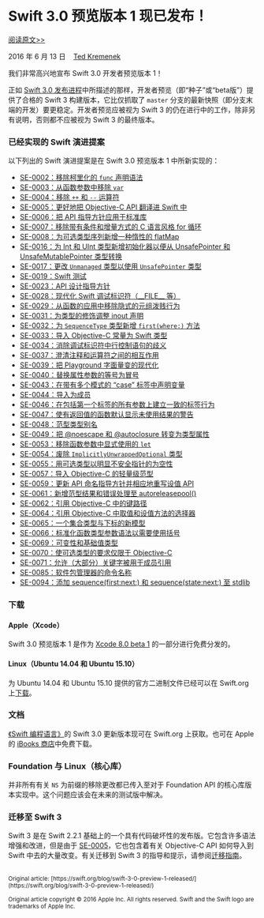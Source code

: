 # Swift 3.0 预览版本 1 现已发布！

[阅读原文>>](https://swift.org/blog/swift-3-0-preview-1-released/)

2016 年 6 月 13 日&nbsp;&nbsp;&nbsp;&nbsp;[Ted Kremenek](https://github.com/tkremenek/)

我们非常高兴地宣布 Swift 3.0 开发者预览版本 1！

正如 [Swift 3.0 发布进程](../05/swift-3-0-release-process.md)中所描述的那样，开发者预览（即“种子”或“beta版”）提供了合格的 Swift 3 构建版本，它比仅抓取了 `master` 分支的最新快照（即分支末端的开发）要更稳定。开发者预览应被视为 Swift 3 的仍在进行中的工作，除非另有说明，否则都不应被视为 Swift 3 的最终版本。

### 已经实现的 Swift 演进提案

以下列出的 Swift 演进提案是在 Swift 3.0 预览版本 1 中所新实现的：

* [SE-0002：移除柯里化的 `func` 声明语法](https://github.com/apple/swift-evolution/blob/master/proposals/0002-remove-currying.md)
* [SE-0003：从函数参数中移除 `var`](https://github.com/apple/swift-evolution/blob/master/proposals/0003-remove-var-parameters.md)
* [SE-0004：移除 `++` 和 `--` 运算符](https://github.com/apple/swift-evolution/blob/master/proposals/0004-remove-pre-post-inc-decrement.md)
* [SE-0005：更好地把 Objective-C API 翻译进 Swift 中](https://github.com/apple/swift-evolution/blob/master/proposals/0005-objective-c-name-translation.md)
* [SE-0006：把 API 指导方针应用于标准库](https://github.com/apple/swift-evolution/blob/master/proposals/0006-apply-api-guidelines-to-the-standard-library.md)
* [SE-0007：移除带有条件和增量方式的 C 语言风格 for 循环](https://github.com/apple/swift-evolution/blob/master/proposals/0007-remove-c-style-for-loops.md)
* [SE-0008：为可选类型序列新增一种惰性的 flatMap](https://github.com/apple/swift-evolution/blob/master/proposals/0008-lazy-flatmap-for-optionals.md)
* [SE-0016：为 Int 和 UInt 类型新增初始化器以便从 UnsafePointer 和 UnsafeMutablePointer 类型转换](https://github.com/apple/swift-evolution/blob/master/proposals/0016-initializers-for-converting-unsafe-pointers-to-ints.md)
* [SE-0017：更改 `Unmanaged` 类型以使用 `UnsafePointer` 类型](https://github.com/apple/swift-evolution/blob/master/proposals/0017-convert-unmanaged-to-use-unsafepointer.md)
* [SE-0019：Swift 测试](https://github.com/apple/swift-evolution/blob/master/proposals/0019-package-manager-testing.md)
* [SE-0023：API 设计指导方针](https://github.com/apple/swift-evolution/blob/master/proposals/0023-api-guidelines.md)
* [SE-0028：现代化 Swift 调试标识符（\_\_FILE\_\_ 等）](https://github.com/apple/swift-evolution/blob/master/proposals/0028-modernizing-debug-identifiers.md)
* [SE-0029：从函数的应用中移除隐式的元组泼贱行为](https://github.com/apple/swift-evolution/blob/master/proposals/0029-remove-implicit-tuple-splat.md)
* [SE-0031：为类型的修饰调整 inout 声明](https://github.com/apple/swift-evolution/blob/master/proposals/0031-adjusting-inout-declarations.md)
* [SE-0032：为 `SequenceType` 类型新增 `first(where:)` 方法](https://github.com/apple/swift-evolution/blob/master/proposals/0032-sequencetype-find.md)
* [SE-0033：导入 Objective-C 常量为 Swift 类型](https://github.com/apple/swift-evolution/blob/master/proposals/0033-import-objc-constants.md)
* [SE-0034：消除调试标识符中行控制语句的歧义](https://github.com/apple/swift-evolution/blob/master/proposals/0034-disambiguating-line.md)
* [SE-0037：澄清注释和运算符之间的相互作用](https://github.com/apple/swift-evolution/blob/master/proposals/0037-clarify-comments-and-operators.md)
* [SE-0039：把 Playground 字面量变的现代化](https://github.com/apple/swift-evolution/blob/master/proposals/0039-playgroundliterals.md)
* [SE-0040：替换属性参数的等号为冒号](https://github.com/apple/swift-evolution/blob/master/proposals/0040-attributecolons.md)
* [SE-0043：在带有多个模式的 “case” 标签中声明变量](https://github.com/apple/swift-evolution/blob/master/proposals/0043-declare-variables-in-case-labels-with-multiple-patterns.md)
* [SE-0044：导入为成员](https://github.com/apple/swift-evolution/blob/master/proposals/0044-import-as-member.md)
* [SE-0046：在包括第一个标签的所有参数上建立一致的标签行为](https://github.com/apple/swift-evolution/blob/master/proposals/0046-first-label.md)
* [SE-0047：使有返回值的函数默认显示未使用结果的警告](https://github.com/apple/swift-evolution/blob/master/proposals/0047-nonvoid-warn.md)
* [SE-0048：范型类型别名](https://github.com/apple/swift-evolution/blob/master/proposals/0048-generic-typealias.md)
* [SE-0049：把 @noescape 和 @autoclosure 转变为类型属性](https://github.com/apple/swift-evolution/blob/master/proposals/0049-noescape-autoclosure-type-attrs.md)
* [SE-0053：移除函数参数中显式使用的 `let`](https://github.com/apple/swift-evolution/blob/master/proposals/0053-remove-let-from-function-parameters.md)
* [SE-0054：废除 `ImplicitlyUnwrappedOptional` 类型](https://github.com/apple/swift-evolution/blob/master/proposals/0054-abolish-iuo.md)
* [SE-0055：用可选类型以明显不安全指针的为空性](https://github.com/apple/swift-evolution/blob/master/proposals/0055-optional-unsafe-pointers.md)
* [SE-0057：导入 Objective-C 的轻量级范型](https://github.com/apple/swift-evolution/blob/master/proposals/0057-importing-objc-generics.md)
* [SE-0059：更新 API 命名指导方针并相应地重写设值 API](https://github.com/apple/swift-evolution/blob/master/proposals/0059-updated-set-apis.md)
* [SE-0061：新增范型结果和错误处理至 autoreleasepool()](https://github.com/apple/swift-evolution/blob/master/proposals/0061-autoreleasepool-signature.md)
* [SE-0062：引用 Objective-C 中的键路径](https://github.com/apple/swift-evolution/blob/master/proposals/0062-objc-keypaths.md)
* [SE-0064：引用 Objective-C 中取值和设值方法的选择器](https://github.com/apple/swift-evolution/blob/master/proposals/0064-property-selectors.md)
* [SE-0065：一个集合类型与下标的新模型](https://github.com/apple/swift-evolution/blob/master/proposals/0065-collections-move-indices.md)
* [SE-0066：标准化函数类型参数语法以需要使用括号](https://github.com/apple/swift-evolution/blob/master/proposals/0066-standardize-function-type-syntax.md)
* [SE-0069：可变性和基础值类型](https://github.com/apple/swift-evolution/blob/master/proposals/0069-swift-mutability-for-foundation.md)
* [SE-0070：使可选类型的要求仅限于 Objective-C](https://github.com/apple/swift-evolution/blob/master/proposals/0070-optional-requirements.md)
* [SE-0071：允许（大部分）关键字被用于成员引用](https://github.com/apple/swift-evolution/blob/master/proposals/0071-member-keywords.md)
* [SE-0085：软件包管理器的命令名称](https://github.com/apple/swift-evolution/blob/master/proposals/0085-package-manager-command-name.md)
* [SE-0094：添加 sequence(first:next:) 和 sequence(state:next:) 至 stdlib](https://github.com/apple/swift-evolution/blob/master/proposals/0094-sequence-function.md)

### 下载

#### Apple（Xcode）

Swift 3.0 预览版本 1 是作为 [Xcode 8.0 beta 1](https://developer.apple.com/xcode/download) 的一部分进行免费分发的。

#### Linux（Ubuntu 14.04 和 Ubuntu 15.10）

为 Ubuntu 14.04 和 Ubuntu 15.10 提供的官方二进制文件已经可以在 Swift.org 上[下载](https://swift.org/download/)。

### 文档

[《Swift 编程语言》](https://swift.org/documentation/#the-swift-programming-language)的 Swift 3.0 更新版本现可在 Swift.org 上获取。也可在 Apple 的 [iBooks 商店](https://itunes.apple.com/us/book/the-swift-programming-language/id1002622538?mt=11)中免费下载。

### Foundation 与 Linux（核心库）

并非所有有关 `NS` 为前缀的移除更改都已传入至对于 Foundation API 的核心库版本实现中。这个问题应该会在未来的测试版中解决。

### 迁移至 Swift 3

Swift 3 是在 Swift 2.2.1 基础上的一个具有代码破坏性的发布版。它包含许多语法增强和改进，但是由于 [SE-0005](https://github.com/apple/swift-evolution/blob/master/proposals/0005-objective-c-name-translation.md)，它也包含着有关 Objective-C API 如何导入到 Swift 中去的大量改变。有关迁移到 Swift 3 的指导和提示，请参阅[迁移指南](https://swift.org/migration-guide/)。

<br />
<sub>Original article: [https://swift.org/blog/swift-3-0-preview-1-released/](https://swift.org/blog/swift-3-0-preview-1-released/)</sub>

<sup>Original article copyright © 2016 Apple Inc. All rights reserved. Swift and the Swift logo are trademarks of Apple Inc.</sup>
